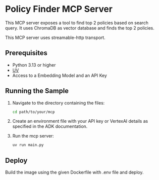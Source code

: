 # Policy Finder MCP Server

This MCP server exposes a tool to find top 2 policies based on search query. It uses ChromaDB as vector database and finds the top 2 policies. 

This MCP server uses streamable-http transport.

## Prerequisites

*   Python 3.13 or higher
*   [UV](https://github.com/astral-sh/uv)
*   Access to a Embedding Model and an API Key

## Running the Sample

1.  Navigate to the directory containing the files:
    ```bash
    cd path/to/your/mcp
    ```

2.  Create an environment file with your API key or VertexAI details as specified in the ADK documentation.

3.  Run the mcp server:
    ```bash
    uv run main.py
    ```

## Deploy

Build the image using the given Dockerfile with .env file and deploy.
